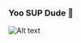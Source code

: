 ### Yoo SUP Dude 👋

![Alt text](https://spotify-recently-played-readme.vercel.app/api?user=3y9p2ss8h7ghqtxjvfhjof1yj)
